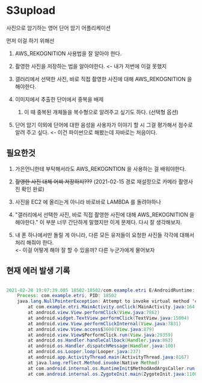 # S3upload
사진으로 암기하는 영어 단어 암기 어플리케이션

먼저 이걸 하기 위해선

1. AWS_REKOGNITION 사용법을 잘 알아야 한다.

2. 촬영한 사진을 저장하는 법을 알아야한다. <- 내가 저번에 이걸 못했지

3. 갤러리에서 선택한 사진, 바로 직접 촬영한 사진에 대해 AWS_REKOGNITION 을 해야한다.

4. 이미지에서 추출한 단어에서 중복을 배제
   1. 이 때 중복된 개체들을 복수형으로 알려주고 싶기도 하다. (선택형 옵션)
   
5. 단어 암기 이외에 단어에 대한 음성을 사용자가 이야기 할 시 그걸 평가해서 점수로 알려 주고 싶다. <- 이건 파이썬으로 해봤는데 자바로는 처음이다.

## 필요한것

1. 가은언니한테 부탁해서라도 AWS_REKOGNTION 을 사용하는 걸 배워야한다.

2. ~~촬영한 사진 대체 어찌 저장하지???~~ (2021-02-15 경로 재설정으로 카메라 촬영사진 확인 완료)

3. 사진을 EC2 에 올리는게 아니라 바로바로 LAMBDA 를 돌려야하나

4. "갤러리에서 선택한 사진, 바로 직접 촬영한 사진에 대해 AWS_REKOGNITION 을 해야한다." 이 부분 너무 간단하게 말했지만 이게 문제다. 다시 잘 생각해보자.

5. 내 폰 하나에서만 돌릴 게 아니라, 다른 모든 유저들이 요청한 사진들 각각에 대해서 처리 해줘야 한다. <br> <- 이걸 어떻게 해야 잘 할 수 있을까? 다른 누군가에게 물어보자


## 현재 에러 발생 기록

```Java

2021-02-28 19:07:39.085 18502-18502/com.example.etri E/AndroidRuntime: FATAL EXCEPTION: main
    Process: com.example.etri, PID: 18502
    java.lang.NullPointerException: Attempt to invoke virtual method 'com.amazonaws.mobileconnectors.s3.transferutility.TransferObserver com.amazonaws.mobileconnectors.s3.transferutility.TransferUtility.upload(java.lang.String, java.lang.String, java.io.File)' on a null object reference
        at com.example.etri.MainActivity.onClick(MainActivity.java:164)
        at android.view.View.performClick(View.java:7862)
        at android.widget.TextView.performClick(TextView.java:15004)
        at android.view.View.performClickInternal(View.java:7831)
        at android.view.View.access$3600(View.java:879)
        at android.view.View$PerformClick.run(View.java:29359)
        at android.os.Handler.handleCallback(Handler.java:883)
        at android.os.Handler.dispatchMessage(Handler.java:100)
        at android.os.Looper.loop(Looper.java:237)
        at android.app.ActivityThread.main(ActivityThread.java:8167)
        at java.lang.reflect.Method.invoke(Native Method)
        at com.android.internal.os.RuntimeInit$MethodAndArgsCaller.run(RuntimeInit.java:496)
        at com.android.internal.os.ZygoteInit.main(ZygoteInit.java:1100)

```
